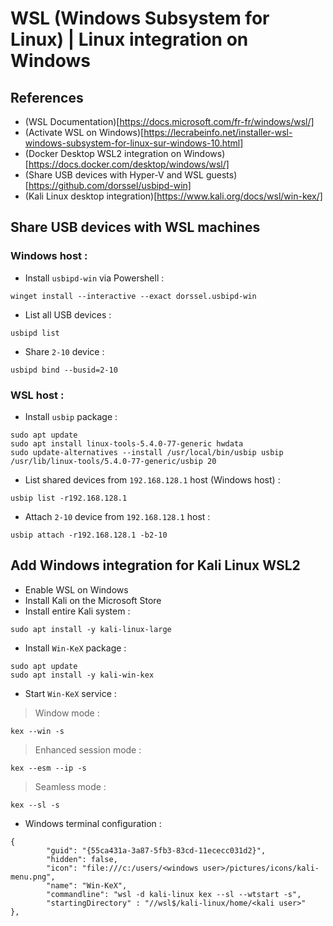 # WSL (Windows Subsystem for Linux) | Linux integration on Windows

## References

* (WSL Documentation)[https://docs.microsoft.com/fr-fr/windows/wsl/]
* (Activate WSL on Windows)[https://lecrabeinfo.net/installer-wsl-windows-subsystem-for-linux-sur-windows-10.html]
* (Docker Desktop WSL2 integration on Windows)[https://docs.docker.com/desktop/windows/wsl/]
* (Share USB devices with Hyper-V and WSL guests)[https://github.com/dorssel/usbipd-win]
* (Kali Linux desktop integration)[https://www.kali.org/docs/wsl/win-kex/]

## Share USB devices with WSL machines

### Windows host :

* Install `usbipd-win` via Powershell :
```
winget install --interactive --exact dorssel.usbipd-win
```

* List all USB devices :
```
usbipd list
```

* Share `2-10` device :
```
usbipd bind --busid=2-10
```

### WSL host :

* Install `usbip` package :
```
sudo apt update
sudo apt install linux-tools-5.4.0-77-generic hwdata
sudo update-alternatives --install /usr/local/bin/usbip usbip /usr/lib/linux-tools/5.4.0-77-generic/usbip 20
```

* List shared devices from `192.168.128.1` host (Windows host) :
```
usbip list -r192.168.128.1
```

* Attach `2-10` device from `192.168.128.1` host :
```
usbip attach -r192.168.128.1 -b2-10
```

## Add Windows integration for Kali Linux WSL2

* Enable WSL on Windows
* Install Kali on the Microsoft Store
* Install entire Kali system :
```
sudo apt install -y kali-linux-large
```

* Install `Win-KeX` package :
```
sudo apt update
sudo apt install -y kali-win-kex
```

* Start `Win-KeX` service :
> Window mode :
```
kex --win -s
```
> Enhanced session mode :
```
kex --esm --ip -s
```
> Seamless mode :
```
kex --sl -s
```

* Windows terminal configuration :
```
{
        "guid": "{55ca431a-3a87-5fb3-83cd-11ececc031d2}",
        "hidden": false,
        "icon": "file:///c:/users/<windows user>/pictures/icons/kali-menu.png",
        "name": "Win-KeX",
        "commandline": "wsl -d kali-linux kex --sl --wtstart -s",
        "startingDirectory" : "//wsl$/kali-linux/home/<kali user>"
},
```
